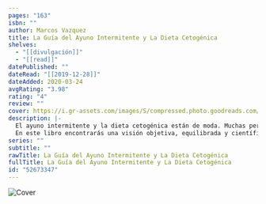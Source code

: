 ```yaml
---
pages: "163"
isbn: ""
author: Marcos Vazquez
title: La Guía del Ayuno Intermitente y La Dieta Cetogénica
shelves:
  - "[[divulgación]]"
  - "[[read]]"
datePublished: ""
dateRead: "[[2019-12-28]]"
dateAdded: 2020-03-24
avgRating: "3.98"
rating: "4"
review: ""
cover: https://i.gr-assets.com/images/S/compressed.photo.goodreads.com/books/1565000422l/52673347._SX318_SY475_.jpg
description: |-
  El ayuno intermitente y la dieta cetogénica están de moda. Muchas personas han logrado resultados con estas herramientas después de años de fracaso con las típicas dietas. Pero como siempre, cuando algo se vuelve popular se tiende a distorsionar. Algunos creen que son la solución a todos los males, mientras que otros todavía opinan que nunca son recomendables.  
  En este libro encontrarás una visión objetiva, equilibrada y científica sobre el ayuno intermitente y la dieta cetogénica. A través de una recopilación de artículos del blog Fitness Revolucionario entenderás cuándo tiene sentido aplicar estas estrategias y cuando no, con recomendaciones prácticas para iniciarse.
series: ""
subtitle: ""
rawTitle: La Guía del Ayuno Intermitente y La Dieta Cetogénica
fullTitle: La Guía del Ayuno Intermitente y La Dieta Cetogénica
id: "52673347"
---
```

![Cover](https:&#x2F;&#x2F;i.gr-assets.com&#x2F;images&#x2F;S&#x2F;compressed.photo.goodreads.com&#x2F;books&#x2F;1565000422l&#x2F;52673347._SX318_SY475_.jpg)
